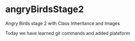 # angryBirdsStage2
Angry Birds stage 2 with Class Inheritance and Images

Today we have learned git commands and added plateform
